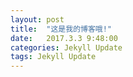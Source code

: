 ```yaml
---
layout: post
title:  "这是我的博客哦!"
date:   2017.3.3 9:48:00
categories: Jekyll Update
tags: Jekyll Update
---
```

<script>

</script
